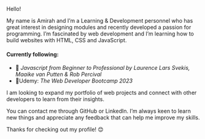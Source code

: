 Hello!

My name is Amirah and I’m a Learning & Development personnel who has great interest in designing modules and recently developed a passion for programming. I’m fascinated by web development and I’m learning how to build websites with HTML, CSS and JavaScript.

#### Currently following:  

* 📖 *Javascript from Beginner to Professional by Laurence Lars Svekis, Maaike van Putten & Rob Percival*  
* 👨‍Udemy: *The Web Developer Bootcamp 2023*
  

I am looking to expand my portfolio of web projects and connect with other developers to learn from their insights.


You can contact me through GitHub or LinkedIn. 
I’m always keen to learn new things and appreciate any feedback that can help me improve my skills.

Thanks for checking out my profile! 😊
